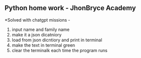 ## Python home work - JhonBryce Academy
 *Solved with chatgpt
  missions - 
  1. input name and family name
  2. make it a json dicatniory
  3. load from json dicntiory and print in terminal
  4. make the text in terminal green
  5. clear the terminalk each time the program runs 
 
 

